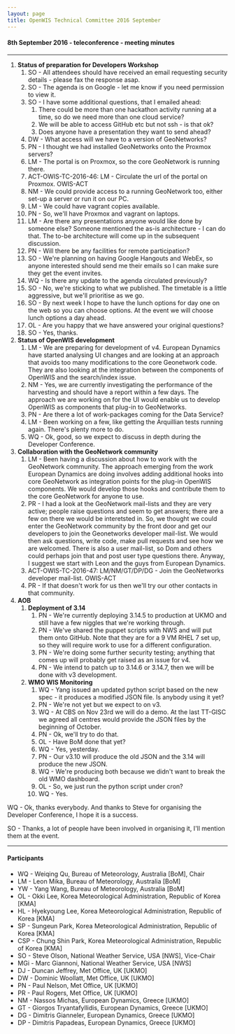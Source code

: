 ```yaml
---
layout: page
title: OpenWIS Technical Committee 2016 September
---
```


#### 8th September 2016 - teleconference - meeting minutes

---



1. **Status of preparation for Developers Workshop**
	1. SO - All attendees should have received an email requesting security details - please fax the response asap.
	2. SO - The agenda is on Google - let me know if you need permission to view it.
	3. SO - I have some additional questions, that I emailed ahead:
		1. There could be more than one hackathon activity running at a time, so do we need more than one cloud service?
		2. We will be able to access GitHub etc but not ssh - is that ok?
		3. Does anyone have a presentation they want to send ahead?
	4. DW - What access will we have to a version of GeoNetworks?
	5. PN - I thought we had installed GeoNetworks onto the Proxmox servers?
	6. LM - The portal is on Proxmox, so the core GeoNetwork is running there.
	7. ACT-OWIS-TC-2016-46: LM - Circulate the url of the portal on Proxmox. OWIS-ACT
	8. NM - We could provide access to a running GeoNetwork too, either set-up a server or run it on our PC.
	9. LM - We could have vagrant copies available.
	10. PN - So, we'll have Proxmox and vagrant on laptops.
	11. LM - Are there any presentations anyone would like done by someone else?  Someone mentioned the as-is architecture - I can do that.  The to-be architecture will come up in the subsequent discussion.
	12. PN - Will there be any facilities for remote participation?
	13. SO - We're planning on having Google Hangouts and WebEx, so anyone interested should send me their emails so I can make sure they get the event invites.
	14. WQ - Is there any update to the agenda circulated previously?
	15. SO - No, we're sticking to what we published. The timetable is a little aggressive, but we'll prioritise as we go.
	16. SO - By next week I hope to have the lunch options for day one on the web so you can choose options.  At the event we will choose lunch options a day ahead.
	17. OL - Are you happy that we have answered your original questions?
	18. SO - Yes, thanks.
2. **Status of OpenWIS development**
	1. LM - We are preparing for development of v4.  European Dynamics have started analysing UI changes and are looking at an approach that avoids too many modifications to the core Geonetwork code.  They are also looking at the integration between the components of OpenWIS and the search/index issue.
	2. NM - Yes, we are currently investigating the performance of the harvesting and should have a report within a few days.  The approach we are working on for the UI would enable us to develop OpenWIS as components that plug-in to GeoNetworks.
	3. PN - Are there a lot of work-packages coming for the Data Service?
	4. LM - Been working on a few, like getting the Arquillian tests running again.  There's plenty more to do.
	5. WQ - Ok, good, so we expect to discuss in depth during the Developer Conference.
3. **Collaboration with the GeoNetwork community**
	1. LM - Been having a discussion about how to work with the GeoNetwork community.  The approach emerging from the work European Dynamics are doing involves adding additional hooks into core GeoNetwork as integration points for the plug-in OpenWIS components.  We would develop those hooks and contribute them to the core GeoNetwork for anyone to use.
	2. PR - I had a look at the GeoNetwork mail-lists and they are very active; people raise questions and seem to get answers; there are a few on there we would be interetsted in.  So, we thought we could enter the GeoNetwork community by the front door and get our developers to join the Geonetworks developer mail-list.  We would then ask questions, write code, make pull requests and see how we are welcomed.  There is also a user mail-list, so Dom and others could perhaps join that and post user type questions there.  Anyway, I suggest we start with Leon and the guys from European Dynamics.
	3. ACT-OWIS-TC-2016-47: LM/NM/GT/DP/DG - Join the GeoNetworks developer mail-list. OWIS-ACT
	4. PR - If that doesn't work for us then we'll try our other contacts in that community.
4. **AOB**
	1. **Deployment of 3.14**
		1. PN - We're currently deploying 3.14.5 to production at UKMO and still have a few niggles that we're working through.
		2. PN - We've shared the puppet scripts with NWS and will put them onto GitHub.  Note that they are for a 9 VM RHEL 7 set up, so they will require work to use for a different configuration.
		3. PN - We're doing some further security testing; anything that comes up will probably get raised as an issue for v4.
		4. PN - We intend to patch up to 3.14.6 or 3.14.7, then we will be done with v3 development.
	2. **WMO WIS Monitoring**
		1. WQ - Yang issued an updated python script based on the new spec - it produces a modified JSON file.  Is anybody using it yet?
		2. PN - We're not yet but we expect to on v3.
		3. WQ - At CBS on Nov 23rd we will do a demo.  At the last TT-GISC we agreed all centres would provide the JSON files by the beginning of October.
		4. PN - Ok, we'll try to do that.
		5. OL - Have BoM done that yet?
		6. WQ - Yes, yesterday.
		7. PN - Our v3.10 will produce the old JSON and the 3.14 will produce the new JSON.
		8. WQ - We're producing both because we didn't want to break the old WMO dashboard.
		9. OL - So, we just run the python script under cron?
		10. WQ - Yes.
    
WQ - Ok, thanks everybody.  And thanks to Steve for organising the Developer Conference, I hope it is a success.

SO - Thanks, a lot of people have been involved in organising it, I'll mention them at the event.


---

#### Participants

- WQ - Weiqing Qu, Bureau of Meteorology, Australia [BoM], Chair
- LM - Leon Mika, Bureau of Meteorology, Australia [BoM]
- YW - Yang Wang, Bureau of Meteorology, Australia [BoM]
- OL - Okki Lee, Korea Meteorological Administration, Republic of Korea [KMA]
- HL - Hyekyoung Lee, Korea Meteorological Administration, Republic of Korea [KMA]
- SP - Sungeun Park, Korea Meteorological Administration, Republic of Korea [KMA]
- CSP - Chung Shin Park, Korea Meteorological Administration, Republic of Korea [KMA]
- SO - Steve Olson, National Weather Service, USA [NWS], Vice-Chair
- MGi - Marc Giannoni, National Weather Service, USA [NWS]
- DJ - Duncan Jeffrey, Met Office, UK [UKMO]
- DW - Dominic Woollatt, Met Office, UK [UKMO]
- PN - Paul Nelson, Met Office, UK [UKMO]
- PR - Paul Rogers, Met Office, UK [UKMO]
- NM - Nassos Michas, European Dynamics, Greece [UKMO]
- GT - Giorgos Tryantafyllidis, European Dynamics, Greece [UKMO]
- DG - Dimitris Gianneler, European Dynamics, Greece [UKMO]
- DP - Dimitris Papadeas, European Dynamics, Greece [UKMO]

